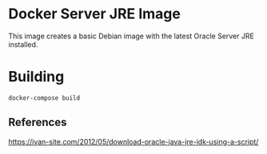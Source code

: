 # Docker Server JRE Image

This image creates a basic Debian image with the latest Oracle Server JRE installed.

# Building

`docker-compose build`

## References

https://ivan-site.com/2012/05/download-oracle-java-jre-jdk-using-a-script/
